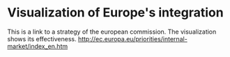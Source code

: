 # Visualization of Europe's integration

This is a link to a strategy of the european commission. The visualization shows its effectiveness. http://ec.europa.eu/priorities/internal-market/index_en.htm
